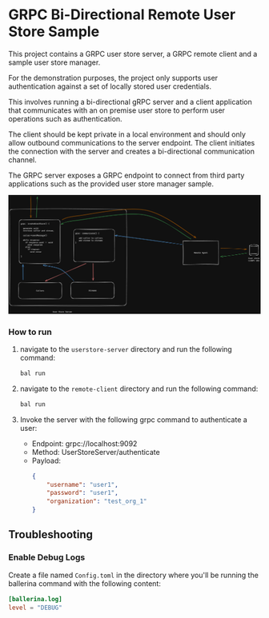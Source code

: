 # GRPC Bi-Directional Remote User Store Sample

This project contains a GRPC user store server, a GRPC remote client and a sample user store manager.

For the demonstration purposes, the project only supports user authentication against a set of locally stored user credentials.

This involves running a bi-directional gRPC server and a client application that communicates with an on premise user store to perform user operations such as authentication.

The client should be kept private in a local environment and should only allow outbound communications to the server endpoint. The client initiates the connection with the server and creates a bi-directional communication channel.

The GRPC server exposes a GRPC endpoint to connect from third party applications such as the provided user store manager sample.

![Architecture diagram](resources/bidi-grpc-architecture.png)

### How to run

1. navigate to the `userstore-server` directory and run the following command:

   ```bash
   bal run
   ```
   
2. navigate to the `remote-client` directory and run the following command:

   ```bash
   bal run
   ```

3. Invoke the server with the following grpc command to authenticate a user:

   - Endpoint: grpc://localhost:9092
   - Method: UserStoreServer/authenticate
   - Payload:
     ```json
     {
         "username": "user1",
         "password": "user1",
         "organization": "test_org_1"
     }
     ```

## Troubleshooting

### Enable Debug Logs

Create a file named `Config.toml` in the directory where you'll be running the ballerina command with the following content:

```toml
[ballerina.log]
level = "DEBUG"
```

